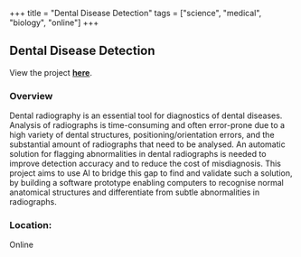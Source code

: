 +++
title = "Dental Disease Detection"
tags = ["science", "medical", "biology", "online"]
+++

## Dental Disease Detection

View the project [**here**](https://www.zooniverse.org/projects/huhui/dental-disease-detection).

### Overview

Dental radiography is an essential tool for diagnostics of dental diseases. Analysis of radiographs is time-consuming and often error-prone due to a high variety of dental structures, positioning/orientation errors, and the substantial amount of radiographs that need to be analysed. An automatic solution for flagging abnormalities in dental radiographs is needed to improve detection accuracy and to reduce the cost of misdiagnosis. This project aims to use AI to bridge this gap to find and validate such a solution, by building a software prototype enabling computers to recognise normal anatomical structures and differentiate from subtle abnormalities in radiographs. 

### Location:
Online

